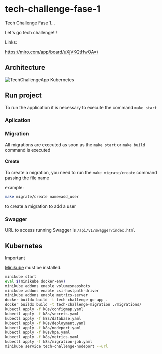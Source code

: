 # tech-challenge-fase-1

Tech Challenge Fase 1...

Let's go tech challenge!!!

Links:

<https://miro.com/app/board/uXjVKQtHwOA=/>

## Architecture

![TechChallengeApp Kubernetes](https://github.com/user-attachments/assets/c1b1a50e-9edd-4fff-bb7e-a459a668d8ef)

## Run project

To run the application it is necessary to execute the command `make start`

### Aplication

### Migration

All migrations are executed as soon as the `make start` or `make build` command is executed

#### Create

To create a migration, you need to run the `make migrate/create` command passing the file name

example:

```bash
make migrate/create name=add_user
```

to create a migration to add a user

### Swagger

URL to access running Swagger is `/api/v1/swagger/index.html`

## Kubernetes

> [!IMPORTANT]  
> [Minikube](https://minikube.sigs.k8s.io/docs?target=_blank) must be installed.

```bash
minikube start
eval $(minikube docker-env)
minikube addons enable volumesnapshots
minikube addons enable csi-hostpath-driver
minikube addons enable metrics-server
docker buildx build -t tech-challenge-go-app .
docker buildx build -t tech-challenge-migration ./migrations/
kubectl apply -f k8s/configmap.yaml
kubectl apply -f k8s/secrets.yaml
kubectl apply -f k8s/database.yaml
kubectl apply -f k8s/deployment.yaml
kubectl apply -f k8s/nodeport.yaml
kubectl apply -f k8s/hpa.yaml
kubectl apply -f k8s/metrics.yaml
kubectl apply -f k8s/migration-job.yaml
minikube service tech-challenge-nodeport --url
```
